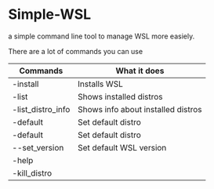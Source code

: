 # Simple-WSL
a simple command line tool to manage WSL more easiely.

There are a lot of commands you can use

| Commands     | What it does |
|----------|-----|
| -install   | Installs WSL  | 
| -list     | Shows installed distros  | 
| -list_distro_info  | Shows info about installed distros  |
|  -default                 |     Set default distro     |
|  -default                 |     Set default distro     |
|  --set_version                 |     Set default WSL version     |
| -help |               | shows useable commands |
| -kill_distro | | Kills a running Distro |

